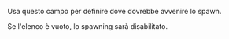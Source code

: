 Usa questo campo per definire dove dovrebbe avvenire lo spawn.

Se l'elenco è vuoto, lo spawning sarà disabilitato.